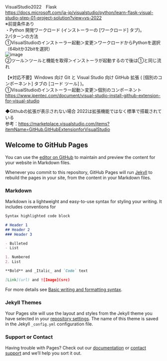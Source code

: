 VisualStudio2022　Flask  
https://docs.microsoft.com/ja-jp/visualstudio/python/learn-flask-visual-studio-step-01-project-solution?view=vs-2022  
※前提条件あり  
・Python 開発ワークロード (インストーラーの [ワークロード] タブ)。   
 2パターンの方法  
 ①VisualStudioのインストーラー起動＞変更＞ワークロードからPythonを選択（64bitか32bitを選択）  
 ![image](https://user-images.githubusercontent.com/61240070/150640834-7ed6e787-5809-479b-8a93-a7a55a731b0f.png)  
 ②ツール＞ツールと機能を取得＞インストーラが起動するので後は①と同じ流れ  

【※対応不要】Windows 向け Git と Visual Studio 向け GitHub 拡張 ( [個別のコンポーネント] タブの [コード ツール] )。  
 ①VisualStudioのインストーラー起動＞変更＞個別のコンポーネント  
 https://www.ipentec.com/document/visual-studio-install-github-extension-for-visual-studio
 
 ◆Githubの拡張が表示されない場合
  2022は拡張機能ではなく標準で搭載されている  
  参考：https://marketplace.visualstudio.com/items?itemName=GitHub.GitHubExtensionforVisualStudio
 




## Welcome to GitHub Pages

You can use the [editor on GitHub](https://github.com/fru69syo/know-how/edit/main/docs/index.md) to maintain and preview the content for your website in Markdown files.

Whenever you commit to this repository, GitHub Pages will run [Jekyll](https://jekyllrb.com/) to rebuild the pages in your site, from the content in your Markdown files.

### Markdown

Markdown is a lightweight and easy-to-use syntax for styling your writing. It includes conventions for

```markdown
Syntax highlighted code block

# Header 1
## Header 2
### Header 3

- Bulleted
- List

1. Numbered
2. List

**Bold** and _Italic_ and `Code` text

[Link](url) and ![Image](src)
```

For more details see [Basic writing and formatting syntax](https://docs.github.com/en/github/writing-on-github/getting-started-with-writing-and-formatting-on-github/basic-writing-and-formatting-syntax).

### Jekyll Themes

Your Pages site will use the layout and styles from the Jekyll theme you have selected in your [repository settings](https://github.com/fru69syo/know-how/settings/pages). The name of this theme is saved in the Jekyll `_config.yml` configuration file.

### Support or Contact

Having trouble with Pages? Check out our [documentation](https://docs.github.com/categories/github-pages-basics/) or [contact support](https://support.github.com/contact) and we’ll help you sort it out.
